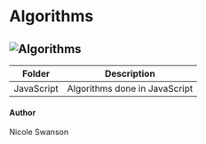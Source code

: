 # Algorithms
![Algorithms](https://www.memecreator.org/static/images/memes/4791947.jpg)
---
Folder | Description
-------|-------------
JavaScript | Algorithms done in JavaScript


#### Author
Nicole Swanson
